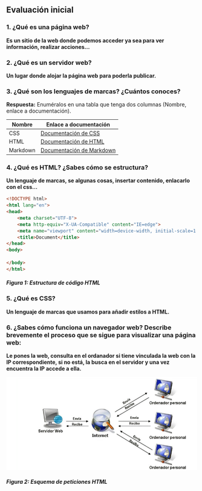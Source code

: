 
## Evaluación inicial

### 1. ¿Qué es una página web?
**Es un sitio de la web donde podemos acceder ya sea para ver información, realizar acciones...**

### 2. ¿Qué es un servidor web?
**Un lugar donde alojar la página web para poderla publicar.**

### 3. ¿Qué son los lenguajes de marcas? ¿Cuántos conoces?  
**Respuesta:** Enuméralos en una tabla que tenga dos columnas (Nombre, enlace a documentación).

| **Nombre** | **Enlace a documentación** |
|------------|-----------------------------|
|       CSS     |  [Documentación de CSS](https://developer.mozilla.org/es/docs/Web/CSS)|
|       HTML     |  [Documentación de HTML](https://lenguajehtml.com)|
|       Markdown     |  [Documentación de Markdown](https://markdown.es)|

### 4. ¿Qué es HTML? ¿Sabes cómo se estructura?
**Un lenguaje de marcas, se algunas cosas, insertar contenido, enlacarlo con el css…**

```html
<!DOCTYPE html>
<html lang="en">
<head>
    <meta charset="UTF-8">
    <meta http-equiv="X-UA-Compatible" content="IE=edge">
    <meta name="viewport" content="width=device-width, initial-scale=1.0">
    <title>Document</title>
</head>
<body>

</body>
</html>
```
#### *Figura 1: Estructura de código HTML*

### 5. ¿Qué es CSS?
**Un lenguaje de marcas que usamos para añadir estilos a HTML.**

### 6. ¿Sabes cómo funciona un navegador web? Describe brevemente el proceso que se sigue para visualizar una página web:
**Le pones la web, consulta en el ordanador si tiene vinculada la web con la IP correspondiente, si no está, la busca en el servidor y una vez encuentra la IP accede a ella.**

![Esquema](https://github.com/davidvazquez33/0373-A2-DavidVazquez/blob/main/captura.png "Esquema")

#### *Figura 2: Esquema de peticiones HTML*

























